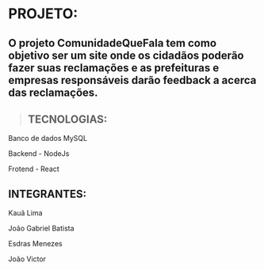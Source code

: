 # PROJETO:

## O projeto ComunidadeQueFala tem como objetivo ser um site onde os cidadãos poderão fazer suas reclamações e as prefeituras e empresas responsáveis darão feedback a acerca das reclamações.


> ## TECNOLOGIAS:

Banco de dados MySQL

Backend - NodeJs

Frotend - React


## INTEGRANTES:

Kauã Lima 

João Gabriel Batista

Esdras Menezes

João Victor
